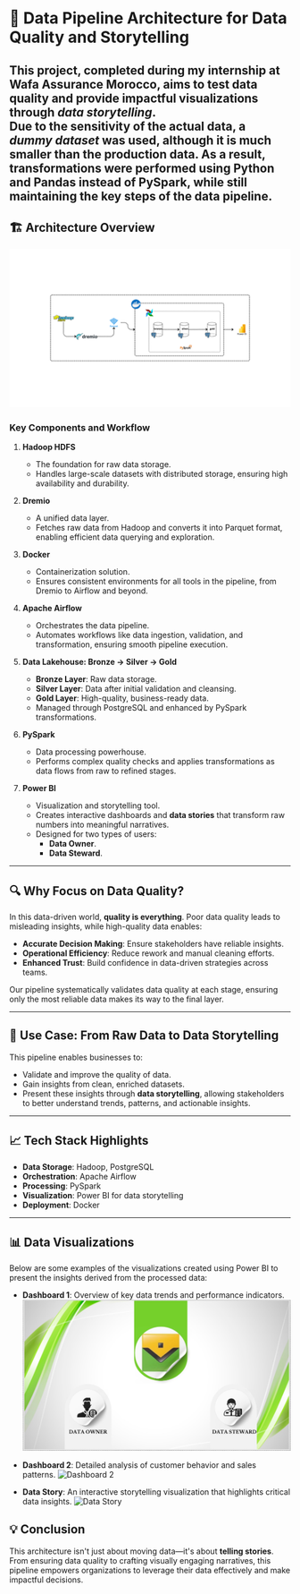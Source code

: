 # 🚀 Data Pipeline Architecture for Data Quality and Storytelling  

This project, completed during my internship at Wafa Assurance Morocco, aims to test data quality and provide impactful visualizations through *data storytelling*.  
Due to the sensitivity of the actual data, a *dummy dataset* was used, although it is much smaller than the production data. As a result, transformations were performed using **Python** and **Pandas** instead of **PySpark**, while still maintaining the key steps of the data pipeline.
---


## 🏗️ Architecture Overview  

![Project Architecture](archi.png)  

### Key Components and Workflow  

1. **Hadoop HDFS**  
   - The foundation for raw data storage.  
   - Handles large-scale datasets with distributed storage, ensuring high availability and durability.  

2. **Dremio**  
   - A unified data layer.  
   - Fetches raw data from Hadoop and converts it into Parquet format, enabling efficient data querying and exploration.  

3. **Docker**  
   - Containerization solution.  
   - Ensures consistent environments for all tools in the pipeline, from Dremio to Airflow and beyond.

4. **Apache Airflow**  
   - Orchestrates the data pipeline.  
   - Automates workflows like data ingestion, validation, and transformation, ensuring smooth pipeline execution.

5. **Data Lakehouse: Bronze → Silver → Gold**  
   - **Bronze Layer**: Raw data storage.  
   - **Silver Layer**: Data after initial validation and cleansing.  
   - **Gold Layer**: High-quality, business-ready data.  
   - Managed through PostgreSQL and enhanced by PySpark transformations.

6. **PySpark**  
   - Data processing powerhouse.  
   - Performs complex quality checks and applies transformations as data flows from raw to refined stages.

7. **Power BI**  
   - Visualization and storytelling tool.  
   - Creates interactive dashboards and **data stories** that transform raw numbers into meaningful narratives.  
   - Designed for two types of users:  
     - **Data Owner**.  
     - **Data Steward**.

---

## 🔍 Why Focus on Data Quality?  

In this data-driven world, **quality is everything**. Poor data quality leads to misleading insights, while high-quality data enables:  

- **Accurate Decision Making**: Ensure stakeholders have reliable insights.  
- **Operational Efficiency**: Reduce rework and manual cleaning efforts.  
- **Enhanced Trust**: Build confidence in data-driven strategies across teams.  

Our pipeline systematically validates data quality at each stage, ensuring only the most reliable data makes its way to the final layer.

---

## 🎯 Use Case: From Raw Data to Data Storytelling  

This pipeline enables businesses to:  
- Validate and improve the quality of data.  
- Gain insights from clean, enriched datasets.  
- Present these insights through **data storytelling**, allowing stakeholders to better understand trends, patterns, and actionable insights.  

---

## 📈 Tech Stack Highlights  

- **Data Storage**: Hadoop, PostgreSQL  
- **Orchestration**: Apache Airflow  
- **Processing**: PySpark  
- **Visualization**: Power BI for data storytelling  
- **Deployment**: Docker  

---

## 📊 Data Visualizations  

Below are some examples of the visualizations created using Power BI to present the insights derived from the processed data:

- **Dashboard 1**: Overview of key data trends and performance indicators.
  ![Dashboard 1](dashbords\1.jpg)

- **Dashboard 2**: Detailed analysis of customer behavior and sales patterns.
  ![Dashboard 2](dashboard2.png)

- **Data Story**: An interactive storytelling visualization that highlights critical data insights.
  ![Data Story](datastory.png)

## 💡 Conclusion  

This architecture isn't just about moving data—it's about **telling stories**. From ensuring data quality to crafting visually engaging narratives, this pipeline empowers organizations to leverage their data effectively and make impactful decisions.

